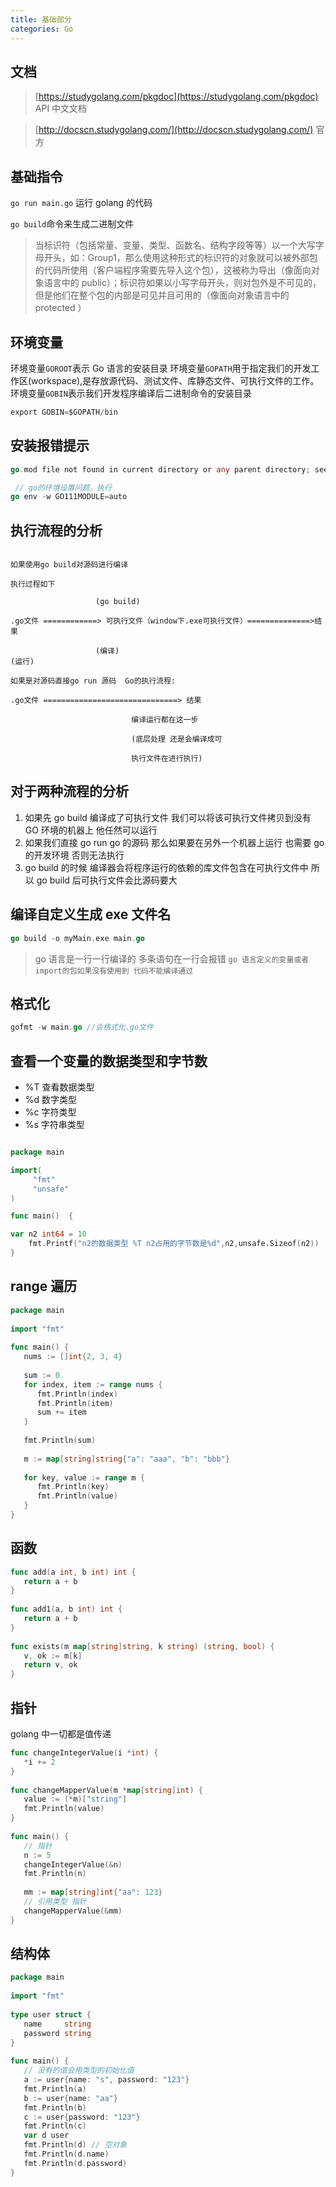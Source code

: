 ```yaml
---
title: 基础部分
categories: Go
---
```


## 文档

> [https://studygolang.com/pkgdoc](https://studygolang.com/pkgdoc) API 中文文档

> [http://docscn.studygolang.com/](http://docscn.studygolang.com/) 官方

## 基础指令

`go run main.go` 运行 golang 的代码

`go build`命令来生成二进制文件

> 当标识符（包括常量、变量、类型、函数名、结构字段等等）以一个大写字母开头，如：Group1，那么使用这种形式的标识符的对象就可以被外部包的代码所使用（客户端程序需要先导入这个包），这被称为导出（像面向对象语言中的 public）；标识符如果以小写字母开头，则对包外是不可见的，但是他们在整个包的内部是可见并且可用的（像面向对象语言中的 protected ）

## 环境变量

环境变量`GOROOT`表示 Go 语言的安装目录
环境变量`GOPATH`用于指定我们的开发工作区(workspace),是存放源代码、测试文件、库静态文件、可执行文件的工作。
环境变量`GOBIN`表示我们开发程序编译后二进制命令的安装目录

```go
export GOBIN=$GOPATH/bin
```

## 安装报错提示

```go
go.mod file not found in current directory or any parent directory; see 'go help modules'

 // go的环境设置问题，执行
go env -w GO111MODULE=auto

```

## 执行流程的分析

```text

如果使用go build对源码进行编译

执行过程如下

​					(go build)

.go文件 ============> 可执行文件（window下.exe可执行文件）==============>结果

​					(编译)																								(运行)

如果是对源码直接go run 源码  Go的执行流程:

.go文件 ==============================> 结果

​							编译运行都在这一步

​							(底层处理 还是会编译成可

​							执行文件在进行执行)

```

## 对于两种流程的分析

1. 如果先 go build 编译成了可执行文件 我们可以将该可执行文件拷贝到没有 GO 环境的机器上 他任然可以运行
2. 如果我们直接 go run go 的源码 那么如果要在另外一个机器上运行 也需要 go 的开发环境 否则无法执行
3. go build 的时候 编译器会将程序运行的依赖的库文件包含在可执行文件中 所以 go build 后可执行文件会比源码要大

## 编译自定义生成 exe 文件名

```go
go build -o myMain.exe main.go
```

> go 语言是一行一行编译的 多条语句在一行会报错
> `go 语言定义的变量或者 import的包如果没有使用到 代码不能编译通过`

## 格式化

```go
gofmt -w main.go //会格式化.go文件
```

## 查看一个变量的数据类型和字节数

- %T 查看数据类型
- %d 数字类型
- %c 字符类型
- %s 字符串类型

```go

package main

import(
	 "fmt"
	 "unsafe"
)

func main()  {

var n2 int64 = 10
	fmt.Printf("n2的数据类型 %T n2占用的字节数是%d",n2,unsafe.Sizeof(n2))
}

```

## range 遍历
```go
package main  
  
import "fmt"  
  
func main() {  
   nums := []int{2, 3, 4}  
  
   sum := 0  
   for index, item := range nums {  
      fmt.Println(index)  
      fmt.Println(item)  
      sum += item  
   }  
  
   fmt.Println(sum)  
  
   m := map[string]string{"a": "aaa", "b": "bbb"}  
  
   for key, value := range m {  
      fmt.Println(key)  
      fmt.Println(value)     
   }  
}
```

## 函数

```GO
func add(a int, b int) int {  
   return a + b  
}  
  
func add1(a, b int) int {  
   return a + b  
}  
  
func exists(m map[string]string, k string) (string, bool) {  
   v, ok := m[k]  
   return v, ok  
}
```

## 指针
golang 中一切都是值传递
```go
func changeIntegerValue(i *int) {  
   *i += 2  
}  
  
func changeMapperValue(m *map[string]int) {  
   value := (*m)["string"]  
   fmt.Println(value)  
}  
  
func main() {  
   // 指针  
   n := 5  
   changeIntegerValue(&n)  
   fmt.Println(n)  
  
   mm := map[string]int{"aa": 123}
   // 引用类型 指针  
   changeMapperValue(&mm)  
}
```
## 结构体
```go
package main  
  
import "fmt"  
  
type user struct {  
   name     string  
   password string  
}  
  
func main() {  
   // 没有的值会用类型的初始化值  
   a := user{name: "s", password: "123"}  
   fmt.Println(a)  
   b := user{name: "aa"}  
   fmt.Println(b)  
   c := user{password: "123"}  
   fmt.Println(c)  
   var d user  
   fmt.Println(d) // 空对象  
   fmt.Println(d.name)  
   fmt.Println(d.password)  
}
```